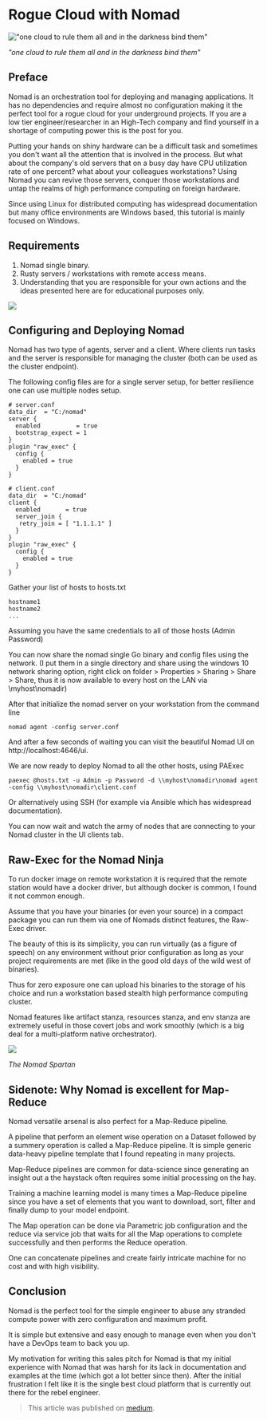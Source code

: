 # Rogue Cloud with Nomad
!["one cloud to rule them all and in the darkness bind them"](one_cloud_to_rule_them_all.png)

*"one cloud to rule them all and in the darkness bind them"*

## Preface
Nomad is an orchestration tool for deploying and managing applications. It has no dependencies and require almost no configuration making it the perfect tool for a rogue cloud for your underground projects.
If you are a low tier engineer/researcher in an High-Tech company and find yourself in a shortage of computing power this is the post for you. 

Putting your hands on shiny hardware can be a difficult task and sometimes you don't want all the attention that is involved in the process. But what about the company's old servers that on a busy day have CPU utilization rate of one percent? what about your colleagues workstations? Using Nomad you can revive those servers, conquer those workstations and untap the realms of high performance computing on foreign hardware.

Since using Linux for distributed computing has widespread documentation but many office environments are Windows based, this tutorial is mainly focused on Windows.

## Requirements

1. Nomad single binary.
2. Rusty servers / workstations with remote access means. 
3. Understanding that you are responsible for your own actions and the ideas presented here are for educational purposes only.

![](i_am_a_man_of_simple_things.jpeg)

## Configuring and Deploying Nomad

Nomad has two type of agents, server and a client. Where clients run tasks and the server is responsible for managing the cluster (both can be used as the cluster endpoint). 

The following config files are for a single server setup, for better resilience one can use multiple nodes setup.

```
# server.conf
data_dir  = "C:/nomad"
server {
  enabled          = true
  bootstrap_expect = 1
}
plugin "raw_exec" {
  config {
    enabled = true
  }
}
```

```
# client.conf
data_dir  = "C:/nomad"
client {
  enabled       = true
  server_join {
   retry_join = [ "1.1.1.1" ]
  }
}
plugin "raw_exec" {
  config {
    enabled = true
  }
}
```

Gather your list of hosts to hosts.txt

```
hostname1
hostname2
...
```

Assuming you have the same credentials to all of those hosts (Admin Password)

You can now share the nomad single Go binary and config files using the network. (I put them in a single directory and share using the windows 10 network sharing option, right click on folder > Properties > Sharing > Share > Share, thus it is now available to every host on the LAN via \\myhost\nomadir)

After that initialize the nomad server on your workstation from the command line

```
nomad agent -config server.conf
```

And after a few seconds of waiting you can visit the beautiful Nomad UI on http://localhost:4646/ui.

We are now ready to deploy Nomad to all the other hosts, using PAExec

```
paexec @hosts.txt -u Admin -p Password -d \\myhost\nomadir\nomad agent -config \\myhost\nomadir\client.conf
```

Or alternatively using SSH (for example via Ansible which has widespread documentation).

You can now wait and watch the army of nodes that are connecting to your Nomad cluster in the UI clients tab.

## Raw-Exec for the Nomad Ninja
To run docker image on remote workstation it is required that the remote station would have a docker driver, but although docker is common, I found it not common enough. 

Assume that you have your binaries (or even your source) in a compact package you can run them via one of Nomads distinct features, the Raw-Exec driver.

The beauty of this is its simplicity, you can run virtually (as a figure of speech) on any environment without prior configuration as long as your project requirements are met (like in the good old days of the wild west of binaries).

Thus for zero exposure one can upload his binaries to the storage of his choice and run a workstation based stealth high performance computing cluster.

Nomad features like artifact stanza, resources stanza, and env stanza are extremely useful in those covert jobs and work smoothly (which is a big deal for a multi-platform native orchestrator).

![](spartan.jpg)

*The Nomad Spartan*

## Sidenote: Why Nomad is excellent for Map-Reduce
Nomad versatile arsenal is also perfect for a Map-Reduce pipeline.

A pipeline that perform an element wise operation on a Dataset followed by a summery operation is called a Map-Reduce pipeline. It is simple generic data-heavy pipeline template that I found repeating in many projects.

Map-Reduce pipelines are common for data-science since generating an insight out a the haystack often requires some initial processing on the hay.

Training a machine learning model is many times a Map-Reduce pipeline since you have a set of elements that you want to download, sort, filter and finally dump to your model endpoint.

The Map operation can be done via Parametric job configuration and the reduce via service job that waits for all the Map operations to complete successfully and then performs the Reduce operation. 

One can concatenate pipelines and create fairly intricate machine for no cost and with high visibility.

## Conclusion

Nomad is the perfect tool for the simple engineer to abuse any stranded compute power with zero configuration and maximum profit.

It is simple but extensive and easy enough to manage even when you don't have a DevOps team to back you up.

My motivation for writing this sales pitch for Nomad is that my initial experience with Nomad that was harsh for its lack in documentation and examples at the time (which got a lot better since then). After the initial frustration I felt like it is the single best cloud platform that is currently out there for the rebel engineer.

> This article was published on [medium](https://medium.com/@gumjum.o.o/rogue-cloud-with-nomad-41963b4b82ba).